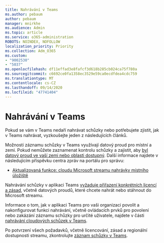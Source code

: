 ```yaml
---
title: Nahrávání v Teams
ms.author: pebaum
author: pebaum
manager: mnirkhe
ms.audience: Admin
ms.topic: article
ms.service: o365-administration
ROBOTS: NOINDEX, NOFOLLOW
localization_priority: Priority
ms.collection: Adm_O365
ms.custom:
- "9002530"
- "5037"
ms.openlocfilehash: df11effad3e8fafcf3d618b285cb024ca75f780a
ms.sourcegitcommit: c6692ce0fa1358ec3529e59ca0ecdfdea4cdc759
ms.translationtype: MT
ms.contentlocale: cs-CZ
ms.lasthandoff: 09/14/2020
ms.locfileid: "47741404"
---
```

# <a name="recording-in-teams"></a>Nahrávání v Teams

Pokud se vám v Teams nedaří nahrávat schůzky nebo potřebujete zjistit, jak v Teams nahrávat, vyzkoušejte jeden z následujících článků.

Možnosti záznamu schůzky v Teams využívají datový proud pro místní a zemi.  Pokud nemůžete zaznamenat kontrolu schůzky a zajistit, aby [byl datový proud ve vaší zemi nebo oblasti dostupný](https://docs.microsoft.com/stream/faq#which-regions-does-microsoft-stream-host-my-data-in).  Další informace najdete v následujícím příspěvku centra zpráv na portálu pro správu:

- [Aktualizovaná funkce: cloudu Microsoft streamu nahrávky místního úložiště](https://admin.microsoft.com/AdminPortal/Home#/MessageCenter?id=MC214327)

Nahrávání schůzky v aplikaci Teams [vyžaduje přiřazení konkrétních licencí a zásad](https://docs.microsoft.com/microsoftteams/cloud-recording#prerequisites-for-teams-cloud-meeting-recording), včetně datových proudů, které chcete nahrát nebo stáhnout do Microsoft streamu.

Informace o tom, jak v aplikaci Teams pro vaši organizaci povolit a nakonfigurovat funkci nahrávání, včetně ovládacích prvků pro povolení nebo zakázání záznamu schůzky pro určité uživatele, najdete v části [nahrávání cloudových schůzek v Teams](https://docs.microsoft.com/microsoftteams/cloud-recording).

Po potvrzení všech požadavků, včetně licencování, zásad a regionální dostupnosti streamu, zkontrolujte [záznam schůzky v Teams](https://support.office.com/article/34dfbe7f-b07d-4a27-b4c6-de62f1348c24).
